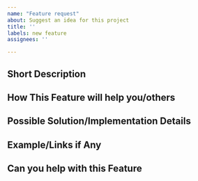 ```yaml
---
name: "Feature request"
about: Suggest an idea for this project
title: ''
labels: new feature
assignees: ''

---
```


<!-- Please fill out as much of the template as you can. Delete sections if unneccesary -->
<!-- 
Make Sure you've checked out Existing Issues
-->

## Short Description
<!-- Describe Your Idea -->


## **How This Feature will help you/others**


## **Possible Solution/Implementation Details**
<!-- Describe the solution you'd like. -->


## **Example/Links if Any**
<!-- Link to already similar features if possible -->

## **Can you help with this Feature**
<!-- Pull Requests are much Appreciated -->

<!-- End. -->
<!--
Thank you! Your help makes our documentation better. We *deeply* appreciate it.
-->
